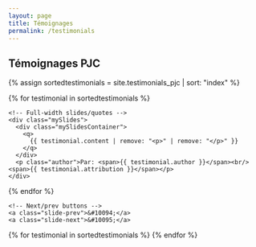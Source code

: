 ```yaml
---
layout: page
title: Témoignages
permalink: /testimonials
---
```

<h2>Témoignages PJC</h2>
<section class="customer-revs">
  <div class="rectangle"></div>

  <!-- Slideshow container -->
  <div class="slideshow-container">

{% assign sortedtestimonials = site.testimonials_pjc | sort: "index" %}

{% for testimonial in sortedtestimonials %}

    <!-- Full-width slides/quotes -->
    <div class="mySlides">
      <div class="mySlidesContainer">
        <q>
          {{ testimonial.content | remove: "<p>" | remove: "</p>" }}
        </q>
      </div>
      <p class="author">Par: <span>{{ testimonial.author }}</span><br/><span>{{ testimonial.attribution }}</span></p>
    </div>
{% endfor %}

    <!-- Next/prev buttons -->
    <a class="slide-prev">&#10094;</a>
    <a class="slide-next">&#10095;</a>

  </div><!-- END slidehow-container -->

  <!-- Dots/bullets/indicators -->
  <div class="dot-container">
  {% for testimonial in sortedtestimonials %}
    <span class="dot"></span>
  {% endfor %}
  </div>

</section>

<script>
let slides = document.getElementsByClassName("mySlides");
let dots = document.getElementsByClassName("dot");
let prev = document.querySelector(".slide-prev");
let next = document.querySelector(".slide-next");

if (!slides.length == 0) {
  let slideIndex = 1;
  showSlides(slideIndex);

  function plusSlides(n) {
    showSlides((slideIndex += n));
  }

  let currentSlide = function (n) {
    showSlides((slideIndex = n));
  };

  function showSlides(n) {
    if (n > slides.length) {
      slideIndex = 1;
    }

    if (n < 1) {
      slideIndex = slides.length;
    }

    for (i = 0; i < slides.length; i++) {
      slides[i].style.display = "none";
    }

    for (i = 0; i < dots.length; i++) {
      dots[i].className = dots[i].className.replace(" slide-active", "");
    }

    slides[slideIndex - 1].style.display = "block";
    dots[slideIndex - 1].className += " slide-active";
  }
}

prev.addEventListener("click", () => {
  plusSlides(-1);
});

next.addEventListener("click", () => {
  plusSlides(1);
});

</script>

